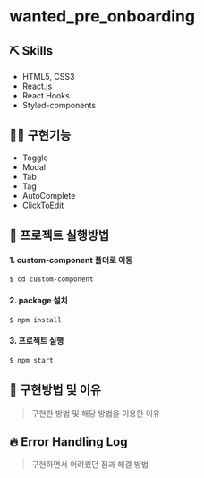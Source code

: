 # wanted_pre_onboarding

## ⛏ Skills

- HTML5, CSS3
- React.js
- React Hooks
- Styled-components

## 🧑‍🎨 구현기능

- Toggle
- Modal
- Tab
- Tag
- AutoComplete
- ClickToEdit

## 🙆 프로젝트 실행방법

#### 1. custom-component 폴더로 이동

```
$ cd custom-component
```

#### 2. package 설치

```
$ npm install
```

#### 3. 프로젝트 실행

```
$ npm start
```

## 💬 구현방법 및 이유

> 구현한 방법 및 해당 방법을 이용한 이유

## 🔥 Error Handling Log

> 구현하면서 어려웠던 점과 해결 방법